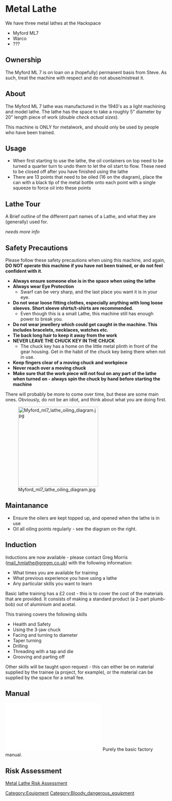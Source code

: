 # Metal Lathe

We have three metal lathes at the Hackspace
- Myford ML7
- Warco
- ???

## Ownership

The Myford ML 7 is on loan on a (hopefully) permanent basis from Steve.
As such, treat the machine with respect and do not abuse/mistreat it.

## About

The Myford ML 7 lathe was manufactured in the 1940's as a light
machining and model lathe. The lathe has the space to take a roughly 5"
diameter by 20" length piece of work (*double check actual sizes*).

This machine is ONLY for metalwork, and should only be used by people
who have been trained.

## Usage

  - When first starting to use the lathe, the oil containers on top need
    to be turned a quarter turn to undo them to let the oil start to
    flow. These need to be closed off after you have finished using the
    lathe
  - There are 13 points that need to be oiled (16 on the diagram), place
    the can with a black tip of the metal bottle onto each point with a
    single squeeze to force oil into these points


## Lathe Tour

A Brief outline of the different part names of a Lathe, and what they
are (generally) used for.

*needs more info*


## Safety Precautions

Please follow these safety precautions when using this machine, and
again, **DO NOT operate this machine if you have not been trained, or do
not feel confident with it**.

-   **Always ensure someone else is in the space when using the lathe**
-   **Always wear Eye Protection**
    -   Swarf can be very sharp, and the last place you want it is in
        your eye.
-   **Do not wear loose fitting clothes, especially anything with long
    loose sleeves. Short sleeve shirts/t-shirts are recommended.**
    -   Even though this is a small Lathe, this machine still has enough
        power to break you.
-   **Do not wear jewellery which could get caught in the machine. This
    includes bracelets, necklaces, watches etc.**
-   **Tie back long hair to keep it away from the work**
-   **NEVER LEAVE THE CHUCK KEY IN THE CHUCK**
    -   The chuck key has a home on the little metal plinth in front of
        the gear housing. Get in the habit of the chuck key being there
        when not in use.
-   **Keep fingers clear of a moving chuck and workpiece**
-   **Never reach over a moving chuck**
-   **Make sure that the work piece will not foul on any part of the
    lathe when turned on - always spin the chuck by hand before starting
    the machine**

There will probably be more to come over time, but these are some main
ones. Obviously, do not be an idiot, and think about what you are doing
first.

<figure>
<img src="Myford_ml7_lathe_oiling_diagram.jpg" title="Myford_ml7_lathe_oiling_diagram.jpg" width="250" alt="Myford_ml7_lathe_oiling_diagram.jpg" /><figcaption aria-hidden="true">Myford_ml7_lathe_oiling_diagram.jpg</figcaption>
</figure>


## Maintanance

  - Ensure the oilers are kept topped up, and opened when the lathe is
    in use
  - Oil all oiling points regularly - see the diagram on the right.


## Induction

Inductions are now available - please contact Greg Morris
(mail_hmlathe@gregm.co.uk) with the following information:

-   What times you are available for training
-   What previous experience you have using a lathe
-   Any particular skills you want to learn

Basic lathe training has a £2 cost - this is to cover the cost of the
materials that are provided. It consists of making a standard product (a
2-part plumb-bob) out of aluminium and acetal.

This training covers the following skills

-   Health and Safety
-   Using the 3-jaw chuck
-   Facing and turning to diameter
-   Taper turning
-   Drilling
-   Threading with a tap and die
-   Grooving and parting off

Other skills will be taught upon request - this can either be on
material supplied by the trainee (a project, for example), or the
material can be supplied by the space for a small fee.


## Manual

![<File:MyfordML7Manual.pdf>](MyfordML7Manual.pdf "fig:File:MyfordML7Manual.pdf")
Purely the basic factory manual.

## Risk Assessment
[Metal Lathe Risk Assessment](https://docs.google.com/document/d/1sL7dRjBeEd598XGXlioWClssJAlI1N-WiVfwOxGq438/edit?usp=sharing)

[Category:Equipment](Category:Equipment "wikilink")
[Category:Bloody_dangerous_equipment](Category:Bloody_dangerous_equipment "wikilink")
